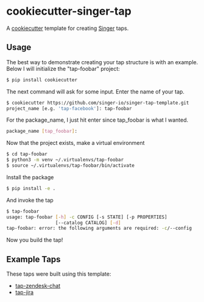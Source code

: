 # cookiecutter-singer-tap

A [cookiecutter](https://github.com/audreyr/cookiecutter) template for creating
[Singer](https://github.com/singer-io) taps.

## Usage

The best way to demonstrate creating your tap structure is with an example.
Below I will initialize the "tap-foobar" project:

```bash
$ pip install cookiecutter
```
The next command will ask for some input.  Enter the name of your tap.
```bash
$ cookiecutter https://github.com/singer-io/singer-tap-template.git
project_name [e.g. 'tap-facebook']: tap-foobar
```
For the package_name, I just hit enter since tap_foobar is what I wanted.
```bash
package_name [tap_foobar]:
```
Now that the project exists, make a virtual environment
```bash
$ cd tap-foobar
$ python3 -m venv ~/.virtualenvs/tap-foobar
$ source ~/.virtualenvs/tap-foobar/bin/activate
```
Install the package
```bash
$ pip install -e .
```
And invoke the tap
```bash
$ tap-foobar
usage: tap-foobar [-h] -c CONFIG [-s STATE] [-p PROPERTIES]
                  [--catalog CATALOG] [-d]
tap-foobar: error: the following arguments are required: -c/--config
```

Now you build the tap!

## Example Taps

These taps were built using this template:

- [tap-zendesk-chat](https://github.com/singer-io/tap-zendesk-chat)
- [tap-jira](https://github.com/singer-io/tap-jira)
